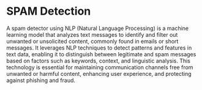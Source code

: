 # SPAM Detection


A spam detector using NLP (Natural Language Processing) is a machine learning model that analyzes text messages to identify and filter out unwanted or unsolicited content, commonly found in emails or short messages. It leverages NLP techniques to detect patterns and features in text data, enabling it to distinguish between legitimate and spam messages based on factors such as keywords, context, and linguistic analysis. This technology is essential for maintaining communication channels free from unwanted or harmful content, enhancing user experience, and protecting against phishing and fraud.

